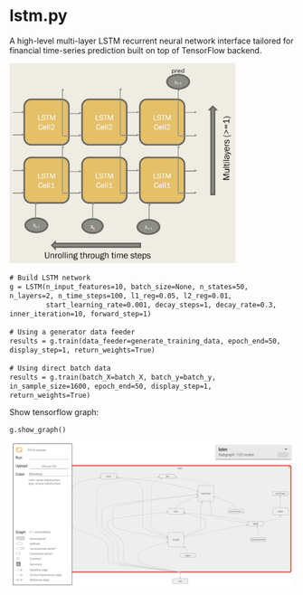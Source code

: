 # lstm.py
A high-level multi-layer LSTM recurrent neural network interface tailored for financial time-series prediction built on top of TensorFlow backend. 

<img src="multilayer_lstm.jpg" alt="lstm" class="center" width="400">

```
# Build LSTM network
g = LSTM(n_input_features=10, batch_size=None, n_states=50, n_layers=2, n_time_steps=100, l1_reg=0.05, l2_reg=0.01,  
         start_learning_rate=0.001, decay_steps=1, decay_rate=0.3, inner_iteration=10, forward_step=1)

# Using a generator data feeder
results = g.train(data_feeder=generate_training_data, epoch_end=50, display_step=1, return_weights=True)

# Using direct batch data
results = g.train(batch_X=batch_X, batch_y=batch_y, in_sample_size=1600, epoch_end=50, display_step=1, return_weights=True)
```

Show tensorflow graph:
```
g.show_graph()
```
![alt text](tensorflow_schematic.jpg)
